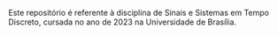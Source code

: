 Este repositório é referente à disciplina de Sinais e Sistemas em Tempo Discreto, cursada no ano de 2023 na Universidade de Brasília.

